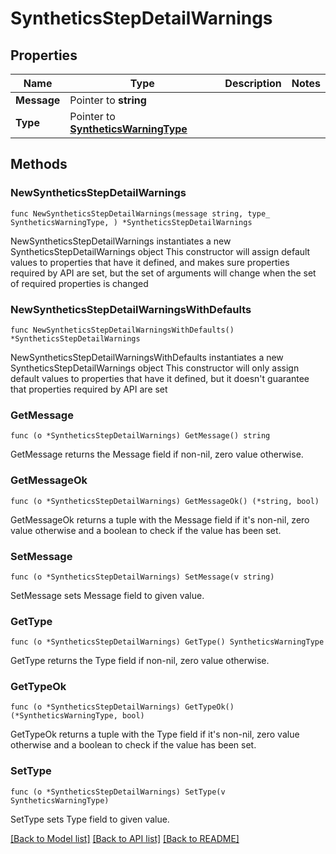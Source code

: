 # SyntheticsStepDetailWarnings

## Properties

Name | Type | Description | Notes
------------ | ------------- | ------------- | -------------
**Message** | Pointer to **string** |  | 
**Type** | Pointer to [**SyntheticsWarningType**](SyntheticsWarningType.md) |  | 

## Methods

### NewSyntheticsStepDetailWarnings

`func NewSyntheticsStepDetailWarnings(message string, type_ SyntheticsWarningType, ) *SyntheticsStepDetailWarnings`

NewSyntheticsStepDetailWarnings instantiates a new SyntheticsStepDetailWarnings object
This constructor will assign default values to properties that have it defined,
and makes sure properties required by API are set, but the set of arguments
will change when the set of required properties is changed

### NewSyntheticsStepDetailWarningsWithDefaults

`func NewSyntheticsStepDetailWarningsWithDefaults() *SyntheticsStepDetailWarnings`

NewSyntheticsStepDetailWarningsWithDefaults instantiates a new SyntheticsStepDetailWarnings object
This constructor will only assign default values to properties that have it defined,
but it doesn't guarantee that properties required by API are set

### GetMessage

`func (o *SyntheticsStepDetailWarnings) GetMessage() string`

GetMessage returns the Message field if non-nil, zero value otherwise.

### GetMessageOk

`func (o *SyntheticsStepDetailWarnings) GetMessageOk() (*string, bool)`

GetMessageOk returns a tuple with the Message field if it's non-nil, zero value otherwise
and a boolean to check if the value has been set.

### SetMessage

`func (o *SyntheticsStepDetailWarnings) SetMessage(v string)`

SetMessage sets Message field to given value.


### GetType

`func (o *SyntheticsStepDetailWarnings) GetType() SyntheticsWarningType`

GetType returns the Type field if non-nil, zero value otherwise.

### GetTypeOk

`func (o *SyntheticsStepDetailWarnings) GetTypeOk() (*SyntheticsWarningType, bool)`

GetTypeOk returns a tuple with the Type field if it's non-nil, zero value otherwise
and a boolean to check if the value has been set.

### SetType

`func (o *SyntheticsStepDetailWarnings) SetType(v SyntheticsWarningType)`

SetType sets Type field to given value.



[[Back to Model list]](../README.md#documentation-for-models) [[Back to API list]](../README.md#documentation-for-api-endpoints) [[Back to README]](../README.md)


